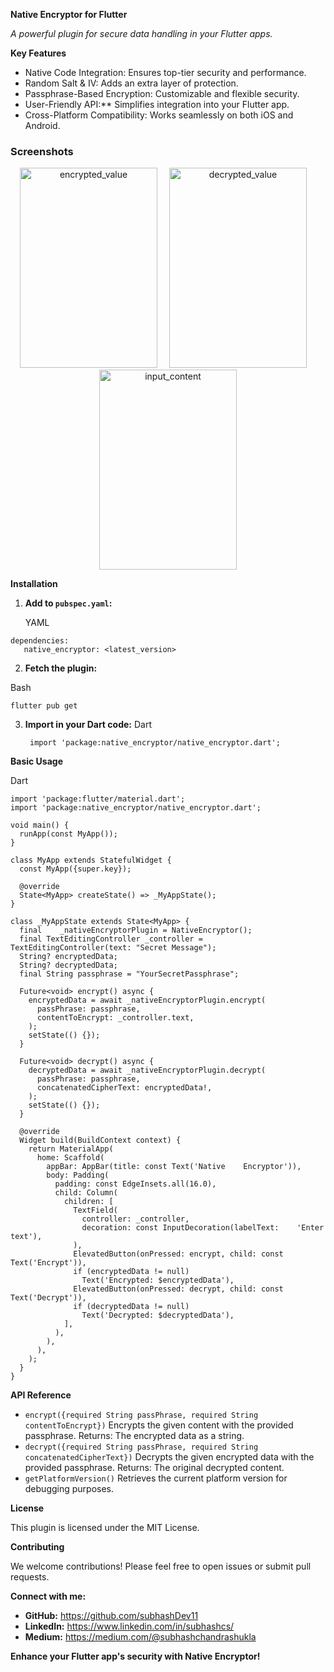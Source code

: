 **Native Encryptor for Flutter**

_A powerful plugin for secure data handling in your Flutter apps._

**Key Features**

*   Native Code Integration: Ensures top-tier security and performance.
*   Random Salt & IV: Adds an extra layer of protection.
*   Passphrase-Based Encryption: Customizable and flexible security.
*   User-Friendly API:** Simplifies integration into your Flutter app.
*   Cross-Platform Compatibility: Works seamlessly on both iOS and Android.

### Screenshots

<div align="center">
  <img src="https://github.com/user-attachments/assets/6eb6429e-85b9-42b9-ae37-d762cf6858be" alt="encrypted_value" width="220" height="320" style="margin-right: 15px;" />
  <img src="https://github.com/user-attachments/assets/2d0c52fd-6d4e-4fb2-8340-e9e0d446abee" alt="decrypted_value" width="220" height="320" style="margin-right: 15px;" />
  <img src="https://github.com/user-attachments/assets/284629df-88c2-4f10-bbbd-e87c8418eab3" alt="input_content" width="220" height="320" />
</div>

**Installation**

1.  **Add to `pubspec.yaml`:**
     
     YAML
    
   ```
  dependencies:
      native_encryptor: <latest_version>
   ```
    
2.  **Fetch the plugin:**
  
  Bash
   
   ```
   flutter pub get
   ```
  
3.  **Import in your Dart code:**
  Dart
    ```
     import 'package:native_encryptor/native_encryptor.dart';
    ```

**Basic Usage**

Dart

```
import 'package:flutter/material.dart';
import 'package:native_encryptor/native_encryptor.dart';

void main() {
  runApp(const MyApp());
}

class MyApp extends StatefulWidget {
  const MyApp({super.key});

  @override
  State<MyApp> createState() => _MyAppState();
}

class _MyAppState extends State<MyApp> {
  final    _nativeEncryptorPlugin = NativeEncryptor();
  final TextEditingController _controller = TextEditingController(text: "Secret Message");
  String? encryptedData;
  String? decryptedData;
  final String passphrase = "YourSecretPassphrase";

  Future<void> encrypt() async {
    encryptedData = await _nativeEncryptorPlugin.encrypt(
      passPhrase: passphrase,
      contentToEncrypt: _controller.text,
    );
    setState(() {});
  }

  Future<void> decrypt() async {
    decryptedData = await _nativeEncryptorPlugin.decrypt(
      passPhrase: passphrase,
      concatenatedCipherText: encryptedData!,
    );
    setState(() {});
  }

  @override
  Widget build(BuildContext context) {
    return MaterialApp(
      home: Scaffold(
        appBar: AppBar(title: const Text('Native    Encryptor')),
        body: Padding(
          padding: const EdgeInsets.all(16.0),
          child: Column(
            children: [
              TextField(
                controller: _controller,
                decoration: const InputDecoration(labelText:    'Enter text'),
              ),
              ElevatedButton(onPressed: encrypt, child: const Text('Encrypt')),
              if (encryptedData != null)
                Text('Encrypted: $encryptedData'),
              ElevatedButton(onPressed: decrypt, child: const Text('Decrypt')),
              if (decryptedData != null)
                Text('Decrypted: $decryptedData'),
            ],
          ),
        ),
      ),
    );
  }
}
```
**API Reference**

*  `encrypt({required String passPhrase, required String contentToEncrypt})` Encrypts the given content with the provided passphrase.
      Returns: The encrypted data as a string.
*  `decrypt({required String passPhrase, required String concatenatedCipherText})` Decrypts the given encrypted data with the provided passphrase.
    Returns: The original decrypted content.
*  `getPlatformVersion()` Retrieves the current platform version for debugging purposes.

**License**

This plugin is licensed under the MIT License.

**Contributing**

We welcome contributions! Please feel free to open issues or submit pull requests.

**Connect with me:**

* **GitHub:** https://github.com/subhashDev11
* **LinkedIn:** https://www.linkedin.com/in/subhashcs/
* **Medium:** https://medium.com/@subhashchandrashukla

**Enhance your Flutter app's security with Native Encryptor!**

